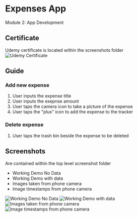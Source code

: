 # Expenses App
Module 2: App Development
## Certificate
Udemy certificate is located within the screenshots folder
![Udemy Certificate]( =250x250)
## Guide
### Add new expense
1. User inputs the expense title
1. User inputs the exepnse amount
1. User taps the camera icon to take a picture of the expense
1. User taps the "plus" icon to add the expense to the tracker 
### Delete expense
1. User taps the trash bin beside the expense to be deleted
## Screenshots
Are contained within the top level screenshot folder 
* Working Demo No Data
* Working Demo with data
* Images taken from phone camera
* Image timestamps from phone camera

![Working Demo No Data](https://github.com/alexandercarruthers/expense/blob/master/screenshots/Working%20Demo%20No%20Data.png?raw=true)
![Working Demo with data](https://github.com/alexandercarruthers/expense/blob/master/screenshots/Working%20Demo.png?raw=true)
![Images taken from phone camera](https://github.com/alexandercarruthers/expense/blob/master/screenshots/Save%20to%20phone.png?raw=true)
![Image timestamps from phone camera](https://github.com/alexandercarruthers/expense/blob/master/screenshots/Timestamps.png?raw=true)
